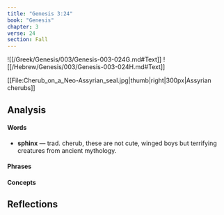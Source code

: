 ```yaml
---
title: "Genesis 3:24"
book: "Genesis"
chapter: 3
verse: 24
section: Fall
---
```

![[/Greek/Genesis/003/Genesis-003-024G.md#Text]]
![[/Hebrew/Genesis/003/Genesis-003-024H.md#Text]]

[[File:Cherub_on_a_Neo-Assyrian_seal.jpg|thumb|right|300px|Assyrian cherubs]]

## Analysis

#### Words
- **sphinx** — trad. cherub, these are not cute, winged boys but terrifying creatures from ancient mythology.

#### Phrases

#### Concepts

## Reflections
